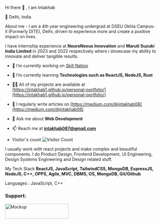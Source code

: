 Hi there 👋 , I am Intakhab

📍 Delhi, India

About me -
I am a 4th year engineering undergrad at DSEU Okhla Campus-II (Formerly DITE), Delhi, driven to experience more and create a positive impact on lives. 

I have internship experience at **NeuroNexus Innovation** and **Maruti Suzuki India Limited** in 2023 and 2022 respectively where i showcase my ability to innovate and deliver tangible results.

- 🔭 I’m currently working on [Skill Nation](https://skillnation.vercel.app/)

- 🌱 I’m currently learning **Technologies such as ReactJS, NodeJS, Rust**

- 👨‍💻 All of my projects are available at [https://intakhab1.github.io/personal-portfolio/](https://intakhab1.github.io/personal-portfolio/)

- 📝 I regularly write articles on [https://medium.com/@intakhab08](https://medium.com/@intakhab08)

- 💬 Ask me about **Web Development**

- 📫 Reach me at **intakhab087@gmail.com**
- Visitor's count ![Visitor Count](https://profile-counter.glitch.me/{intakhab1}/count.svg)


I usually work with react projects and make complex and beautiful components.
I do Product Design, Frontend Development, UI Engineering, Design Systems Engineering and Design related stuff.

My Tech Stack **ReactJS, JavaScript, TailwindCSS, MongoDB, ExpressJS, NodeJS, C++, OPPS, Agile, MVC, DBMS, OS, MongoDB, Git/Github**

Languages : JavaScript, C++

<h3 align="left">Support:</h3>

<a href="https://www.buymeacoffee.com/intakhab">
  <img alt="Mockup" src="https://cdn.buymeacoffee.com/buttons/v2/default-yellow.png" align="left" height="50" width="210" />
</a>




